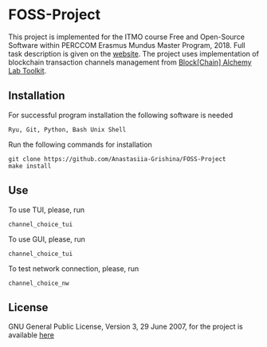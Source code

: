 # FOSS-Project

This project is implemented for the ITMO course Free and Open-Source Software within PERCCOM Erasmus Mundus Master Program, 2018. Full task description is given on the [website](http://sdn.ifmo.ru/education/perccom/unix_linux/evaluations/2018). The project uses implementation of blockchain transaction channels management from [Block[Chain] Alchemy Lab Toolkit](https://github.com/BAlchemyLab/bal/).

## Installation
For successful program installation the following software is needed

`Ryu, Git, Python, Bash Unix Shell`

Run the following commands for installation
```
git clone https://github.com/Anastasiia-Grishina/FOSS-Project
make install
```

## Use
To use TUI, please, run
```
channel_choice_tui
```

To use GUI, please, run
```
channel_choice_tui
```

To test network connection, please, run
```
channel_choice_nw
```

## License
GNU General Public License, Version 3, 29 June 2007, for the project is available [here](https://github.com/Anastasiia-Grishina/FOSS-Project/blob/master/LICENSE)
